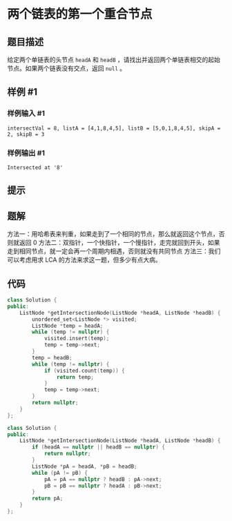 # 两个链表的第一个重合节点
## 题目描述
给定两个单链表的头节点 `headA` 和 `headB` ，请找出并返回两个单链表相交的起始节点。如果两个链表没有交点，返回 `null` 。


## 样例 #1

### 样例输入 #1

```
intersectVal = 8, listA = [4,1,8,4,5], listB = [5,0,1,8,4,5], skipA = 2, skipB = 3

```

### 样例输出 #1

```
Intersected at '8'
```

## 提示




## 题解
方法一：用哈希表来判重，如果走到了一个相同的节点，那么就返回这个节点，否则就返回 0
方法二：双指针，一个快指针，一个慢指针，走完就回到开头，如果走到相同节点，就一定会再一个周期内相遇，否则就没有共同节点
方法三：我们可以考虑用求 LCA 的方法来求这一题，但多少有点大病。
## 代码
```cpp
class Solution {
public:
    ListNode *getIntersectionNode(ListNode *headA, ListNode *headB) {
        unordered_set<ListNode *> visited;
        ListNode *temp = headA;
        while (temp != nullptr) {
            visited.insert(temp);
            temp = temp->next;
        }
        temp = headB;
        while (temp != nullptr) {
            if (visited.count(temp)) {
                return temp;
            }
            temp = temp->next;
        }
        return nullptr;
    }
};

class Solution {
public:
    ListNode *getIntersectionNode(ListNode *headA, ListNode *headB) {
        if (headA == nullptr || headB == nullptr) {
            return nullptr;
        }
        ListNode *pA = headA, *pB = headB;
        while (pA != pB) {
            pA = pA == nullptr ? headB : pA->next;
            pB = pB == nullptr ? headA : pB->next;
        }
        return pA;
    }
};

```